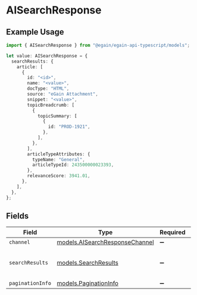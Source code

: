# AISearchResponse

## Example Usage

```typescript
import { AISearchResponse } from "@egain/egain-api-typescript/models";

let value: AISearchResponse = {
  searchResults: {
    article: [
      {
        id: "<id>",
        name: "<value>",
        docType: "HTML",
        source: "eGain Attachment",
        snippet: "<value>",
        topicBreadcrumb: [
          {
            topicSummary: [
              {
                id: "PROD-1921",
              },
            ],
          },
        ],
        articleTypeAttributes: {
          typeName: "General",
          articleTypeId: 243500000023393,
        },
        relevanceScore: 3941.01,
      },
    ],
  },
};
```

## Fields

| Field                                                                  | Type                                                                   | Required                                                               | Description                                                            |
| ---------------------------------------------------------------------- | ---------------------------------------------------------------------- | ---------------------------------------------------------------------- | ---------------------------------------------------------------------- |
| `channel`                                                              | [models.AISearchResponseChannel](../models/aisearchresponsechannel.md) | :heavy_minus_sign:                                                     | N/A                                                                    |
| `searchResults`                                                        | [models.SearchResults](../models/searchresults.md)                     | :heavy_minus_sign:                                                     | Top search results with relevance scores                               |
| `paginationInfo`                                                       | [models.PaginationInfo](../models/paginationinfo.md)                   | :heavy_minus_sign:                                                     | N/A                                                                    |